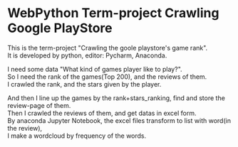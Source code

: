 # WebPython Term-project Crawling Google PlayStore

This is the term-project "Crawling the goole playstore's game rank".<br>
It is developed by python, editor: Pycharm, Anaconda.<br>


I need some data "What kind of games player like to play?".<br>
So I need the rank of the games(Top 200), and the reviews of them.<br>
I crawled the rank, and the stars given by the player.<br>

And then I line up the games by the rank+stars_ranking, find and store the review-page of them.<br>
Then I crawled the reviews of them, and get datas in excel form.<br>
By anaconda Jupyter Notebook, the excel files transform to list with word(in the review),<br>
I make a wordcloud by frequency of the words.<br>


